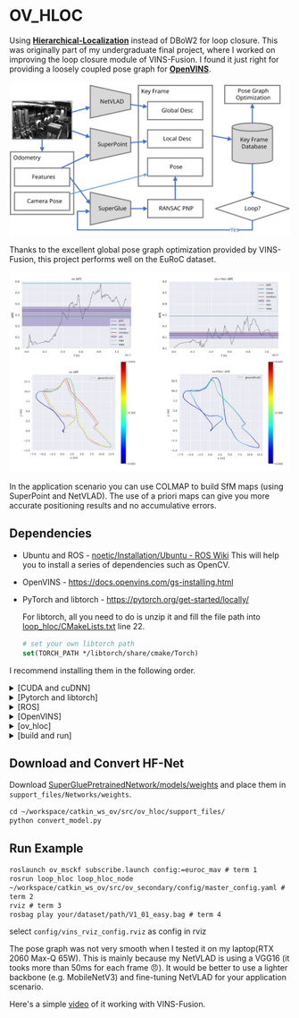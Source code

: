 
# OV_HLOC

Using **[Hierarchical-Localization](https://github.com/cvg/Hierarchical-Localization)** instead of DBoW2 for loop closure. This was originally part of my undergraduate final project, where I worked on improving the loop closure module of VINS-Fusion. I found it just right for providing a loosely coupled pose graph for **[OpenVINS](https://github.com/rpng/open_vins)**.

![framework](image/cvci.svg)

Thanks to the excellent global pose graph optimization provided by VINS-Fusion, this project performs well on the EuRoC dataset.

![MH_05](image/MH_05.jpg)

In the application scenario you can use COLMAP to build SfM maps (using SuperPoint and NetVLAD). The use of a priori maps can give you more accurate positioning results and no accumulative errors.

## Dependencies

* Ubuntu and ROS - [noetic/Installation/Ubuntu - ROS Wiki](http://wiki.ros.org/noetic/Installation/Ubuntu)
  This will help you to install a series of dependencies such as OpenCV.

* OpenVINS - <https://docs.openvins.com/gs-installing.html>

* PyTorch and libtorch - <https://pytorch.org/get-started/locally/>

  For libtorch, all you need to do is unzip it and fill the file path into [loop_hloc/CMakeLists.txt](loop_hloc/CMakeLists.txt) line 22.

  ```cmake
  # set your own libtorch path
  set(TORCH_PATH */libtorch/share/cmake/Torch)
  ```

I recommend installing them in the following order.

<details>
<summary>[CUDA and cuDNN]</summary>

**CUDA**:

```bash
# You need to adjust it according to your system version
export DISTRO=ubuntu2004
export APT_INSTALL=cuda-toolkit-11-6

# add CUDA into apt-key
sudo apt-key adv --fetch-keys http://developer.download.nvidia.com/compute/cuda/repos/${DISTRO}/x86_64/7fa2af80.pub
echo "deb http://developer.download.nvidia.com/compute/cuda/repos/${DISTRO}/x86_64 /" | sudo tee /etc/apt/sources.list.d/cuda.list
wget https://developer.download.nvidia.com/compute/cuda/repos/${DISTRO}/x86_64/cuda-${DISTRO}.pin
sudo mv cuda-${DISTRO}.pin /etc/apt/preferences.d/cuda-repository-pin-600

# Install CUDA Toolkit
sudo apt update && sudo apt -y upgrade
sudo apt install -y ${APT_INSTALL}

# Set environment variables
cat << 'EOS' >> ~/.profile
export PATH=/usr/local/cuda-11.6/bin${PATH:+:${PATH}}

# Install third-party libraries (optional)
sudo apt install -y g++ freeglut3-dev build-essential libx11-dev libxmu-dev libxi-dev libglu1-mesa libglu1-mesa-dev
```

**cuDNN**:

In order to download cuDNN libraries, you need to go to https://developer.nvidia.com/cudnn and click on the **Download cuDNN** button. The webpage will ask you to login into the NVIDIA developer account. After logging in and accepting their terms and conditions, you should click on the following three links:

[cuDNN Runtime Library for Ubuntu20.04 x86_64 (Deb)](https://developer.nvidia.com/compute/machine-learning/cudnn/secure/8.2.0.53/11.3_04222021/Ubuntu20_04-x64/libcudnn8_8.2.0.53-1+cuda11.3_amd64.deb)

[cuDNN Developer Library for Ubuntu20.04 x86_64 (Deb)](https://developer.nvidia.com/compute/machine-learning/cudnn/secure/8.2.0.53/11.3_04222021/Ubuntu20_04-x64/libcudnn8-dev_8.2.0.53-1+cuda11.3_amd64.deb)

[cuDNN Code Samples and User Guide for Ubuntu20.04 x86_64 (Deb)](https://developer.nvidia.com/compute/machine-learning/cudnn/secure/8.2.0.53/11.3_04222021/Ubuntu20_04-x64/libcudnn8-samples_8.2.0.53-1+cuda11.3_amd64.deb)

which is relevant to Ubuntu 20.04 LTS. After downloading, you should have the following three .deb files:

1. libcudnn8-samples_8.2.0.53–1+cuda11.3_amd64.deb
2. libcudnn8-dev_8.2.0.53–1+cuda11.3_amd64.deb
3. libcudnn8_8.2.0.53–1+cuda11.3_amd64.deb

that you can install using `dpkg` commands:

``` bash
sudo dpkg -i  libcudnn8_8.2.0.53-1+cuda11.3_amd64.deb
sudo dpkg -i libcudnn8-dev_8.2.0.53-1+cuda11.3_amd64.deb
sudo dpkg -i libcudnn8-samples_8.2.0.53-1+cuda11.3_amd64.deb
```

After the installation is complete you can verify the installation with https://github.com/nvidia/cuda-samples.

</details>

<details>
<summary>[Pytorch and libtorch]</summary>

**Pytorch**: Follow [Start Locally | PyTorch](https://pytorch.org/get-started/locally/) to install Pytorch. Here I recommend using conda to install pytorch.

```bash
conda install pytorch torchvision torchaudio cudatoolkit=11.6 -c pytorch -c conda-forge
```

*Note: The cudatoolkit version here does not have to be the same as before.*

**libtorch**: Follow [Start Locally | PyTorch](https://pytorch.org/get-started/locally/) to install libtorch. Select `Stable (1.12.1)` `Linux` `LibTorch` `C++ / Java` `CUDA 11.6`. Download and extract the zip file corresponding to the (cxx11 ABI) link, you will get a folder named `libtorch`.

</details>

<details>
<summary>[ROS]</summary>

**ROS**: Follow [Getting Started » Installation Guide | OpenVINS](https://docs.openvins.com/gs-installing.html#gs-install-openvins) to install ROS1.

```bash
sudo sh -c 'echo "deb http://packages.ros.org/ros/ubuntu $(lsb_release -sc) main" > /etc/apt/sources.list.d/ros-latest.list'
sudo apt-key adv --keyserver 'hkp://keyserver.ubuntu.com:80' --recv-key C1CF6E31E6BADE8868B172B4F42ED6FBAB17C654
sudo apt-get update
export ROS1_DISTRO=noetic # kinetic=16.04, melodic=18.04, noetic=20.04
sudo apt-get install ros-$ROS1_DISTRO-desktop-full
sudo apt-get install python-catkin-tools # ubuntu 16.04, 18.04
sudo apt-get install python3-catkin-tools python3-osrf-pycommon # ubuntu 20.04
sudo apt-get install libeigen3-dev libboost-all-dev libceres-dev

# for bash user
echo "source /opt/ros/$ROS1_DISTRO/setup.bash" >> ~/.bashrc
source ~/.bashrc

# for zsh user
# echo "source /opt/ros/$ROS1_DISTRO/setup.zsh" >> ~/.zshrc
# source ~/.zshrc
```

</details>



<details>
<summary>[OpenVINS]</summary>

**OpenVINS**: Follow [Getting Started » Installation Guide | OpenVINS](https://docs.openvins.com/gs-installing.html#gs-install-openvins) to clone the OpenVINS project.

```bash
mkdir -p ~/workspace/catkin_ws_ov/src/
cd ~/workspace/catkin_ws_ov/src/
git clone https://github.com/rpng/open_vins/
```

</details>

<details>
<summary>[ov_hloc]</summary>

**ov_hloc**: Congratulations on all the hard work you've gone through to get here.

```bash
mkdir -p ~/workspace/catkin_ws_ov/src/
cd ~/workspace/catkin_ws_ov/src/
git clone https://github.com/Li-Jesse-Jiaze/ov_hloc.git
```

Fill the `libtorch` folder path into [loop_hloc/CMakeLists.txt](https://github.com/Li-Jesse-Jiaze/ov_hloc/blob/master/loop_hloc/CMakeLists.txt) line 22.

```
# set your own libtorch path
set(TORCH_PATH */libtorch/share/cmake/Torch)
```

</details>



<details>
<summary>[build and run]</summary>

**build**:

```bash
cd ~/workspace/catkin_ws_ov
catkin build
source ~/workspace/catkin_ws_ov/devel/setup.bash # for bash user
# source ~/workspace/catkin_ws_ov/devel/setup.zsh # for zsh user
```

</details>

## Download and Convert HF-Net

Download [SuperGluePretrainedNetwork/models/weights](https://github.com/magicleap/SuperGluePretrainedNetwork/tree/master/models/weights) and place them in `support_files/Networks/weights`.

```shell
cd ~/workspace/catkin_ws_ov/src/ov_hloc/support_files/
python convert_model.py
```

## Run Example

``` shell
roslaunch ov_msckf subscribe.launch config:=euroc_mav # term 1
rosrun loop_hloc loop_hloc_node ~/workspace/catkin_ws_ov/src/ov_secondary/config/master_config.yaml # term 2
rviz # term 3
rosbag play your/dataset/path/V1_01_easy.bag # term 4
```

select `config/vins_rviz_config.rviz` as config in rviz

The pose graph was not very smooth when I tested it on my laptop(RTX 2060 Max-Q 65W). This is mainly because my NetVLAD is using a VGG16 (it tooks more than 50ms for each frame 😠). It would be better to use a lighter backbone (e.g. MobileNetV3) and fine-tuning NetVLAD for your application scenario.

Here's a simple [video](https://www.bilibili.com/video/bv1KP4y1F73M) of it working with VINS-Fusion.
